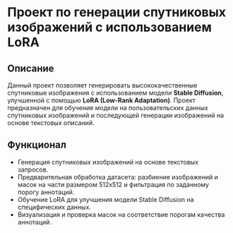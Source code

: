 # Проект по генерации спутниковых изображений с использованием LoRA

## Описание

Данный проект позволяет генерировать высококачественные спутниковые изображения с использованием модели **Stable Diffusion**, улучшенной с помощью **LoRA (Low-Rank Adaptation)**. Проект предназначен для обучения модели на пользовательских данных спутниковых изображений и последующей генерации изображений на основе текстовых описаний.

## Функционал

- Генерация спутниковых изображений на основе текстовых запросов.
- Предварительная обработка датасета: разбиение изображений и масок на части размером 512x512 и фильтрация по заданному порогу аннотаций.
- Обучение LoRA для улучшения модели Stable Diffusion на специфических данных.
- Визуализация и проверка масок на соответствие порогам качества аннотаций.

 
